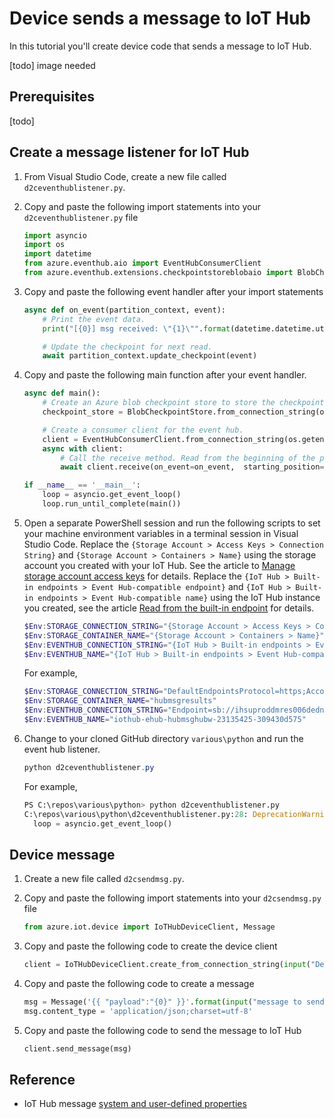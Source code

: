 # Device sends a message to IoT Hub

In this tutorial you'll create device code that sends a message to IoT Hub.

[todo] image needed

## Prerequisites

[todo]

## Create a message listener for IoT Hub

1. From Visual Studio Code, create a new file called `d2ceventhublistener.py`.
1. Copy and paste the following import statements into your `d2ceventhublistener.py` file

    ```python
    import asyncio
    import os
    import datetime
    from azure.eventhub.aio import EventHubConsumerClient
    from azure.eventhub.extensions.checkpointstoreblobaio import BlobCheckpointStore
    ```

1. Copy and paste the following event handler after your import statements

    ```python
    async def on_event(partition_context, event):
        # Print the event data.
        print("[{0}] msg received: \"{1}\"".format(datetime.datetime.utcnow(), event.body_as_str(encoding='UTF-8')))
    
        # Update the checkpoint for next read.
        await partition_context.update_checkpoint(event)
    ```

1. Copy and paste the following main function after your event handler.

    ```python
    async def main():
        # Create an Azure blob checkpoint store to store the checkpoints.
        checkpoint_store = BlobCheckpointStore.from_connection_string(os.getenv("STORAGE_CONNECTION_STRING"), os.getenv("STORAGE_CONTAINER_NAME"))
    
        # Create a consumer client for the event hub.
        client = EventHubConsumerClient.from_connection_string(os.getenv("EVENTHUB_CONNECTION_STRING"), consumer_group="$Default", eventhub_name=os.getenv("EVENTHUB_NAME"), checkpoint_store=checkpoint_store)
        async with client:
            # Call the receive method. Read from the beginning of the partition (starting_position: "-1")
            await client.receive(on_event=on_event,  starting_position="-1")
    
    if __name__ == '__main__':
        loop = asyncio.get_event_loop()
        loop.run_until_complete(main())
    ```

1. Open a separate PowerShell session and run the following scripts to set your machine environment variables in a terminal session in Visual Studio Code.  Replace the `{Storage Account > Access Keys > Connection String}` and `{Storage Account > Containers > Name}` using the storage account you created with your IoT Hub. See the article to [Manage storage account access keys](https://github.com/MicrosoftDocs/azure-docs/blob/main/articles/storage/common/storage-account-keys-manage.md#manage-storage-account-access-keys) for details. Replace the `{IoT Hub > Built-in endpoints > Event Hub-compatible endpoint}` and `{IoT Hub > Built-in endpoints > Event Hub-compatible name}` using the IoT Hub instance you created, see the article [Read from the built-in endpoint](https://learn.microsoft.com/en-us/azure/iot-hub/iot-hub-devguide-messages-read-builtin#read-from-the-built-in-endpoint) for details.

    ```powershell
    $Env:STORAGE_CONNECTION_STRING="{Storage Account > Access Keys > Connection String}"
    $Env:STORAGE_CONTAINER_NAME="{Storage Account > Containers > Name}"
    $Env:EVENTHUB_CONNECTION_STRING="{IoT Hub > Built-in endpoints > Event Hub-compatible endpoint}"
    $Env:EVENTHUB_NAME="{IoT Hub > Built-in endpoints > Event Hub-compatible name}"
    ```

    For example,

    ```powershell
    $Env:STORAGE_CONNECTION_STRING="DefaultEndpointsProtocol=https;AccountName=hubmsgw2lu5yeop2qwy;AccountKey=P2X2******g==;EndpointSuffix=core.windows.net"
    $Env:STORAGE_CONTAINER_NAME="hubmsgresults"
    $Env:EVENTHUB_CONNECTION_STRING="Endpoint=sb://ihsuproddmres006dednamespace.servicebus.windows.net/;SharedAccessKeyName=iothubowner;SharedAccessKey=W+tl*******QXM=;EntityPath=iothub-ehub-hubmsghubw-23135425-309430d575"
    $Env:EVENTHUB_NAME="iothub-ehub-hubmsghubw-23135425-309430d575"
    ```

1. Change to your cloned GitHub directory `various\python` and run the event hub listener.

    ```powershell
    python d2ceventhublistener.py
    ```

    For example,

    ```python
    PS C:\repos\various\python> python d2ceventhublistener.py
    C:\repos\various\python\d2ceventhublistener.py:28: DeprecationWarning: There is no current event loop
      loop = asyncio.get_event_loop()
    ```

## Device message

1. Create a new file called `d2csendmsg.py`.
1. Copy and paste the following import statements into your `d2csendmsg.py` file

    ```python
    from azure.iot.device import IoTHubDeviceClient, Message
    ```

1. Copy and paste the following code to create the device client

    ```python
    client = IoTHubDeviceClient.create_from_connection_string(input("Device Connection String: "))
    ```

1. Copy and paste the following code to create a message

    ```python
    msg = Message('{{ "payload":"{0}" }}'.format(input("message to send: ")))
    msg.content_type = 'application/json;charset=utf-8'
    ```

1. Copy and paste the following code to send the message to IoT Hub

    ```python
    client.send_message(msg)
    ```

## Reference

- IoT Hub message [system and user-defined properties](https://learn.microsoft.com/azure/iot-hub/iot-hub-devguide-messages-construct#system-properties-of-d2c-iot-hub-messages)
